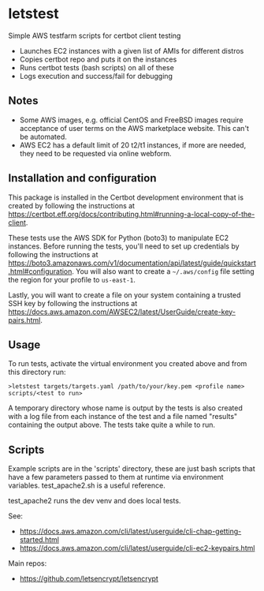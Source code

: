 # letstest
Simple AWS testfarm scripts for certbot client testing

- Launches EC2 instances with a given list of AMIs for different distros
- Copies certbot repo and puts it on the instances
- Runs certbot tests (bash scripts) on all of these
- Logs execution and success/fail for debugging

## Notes
  - Some AWS images, e.g. official CentOS and FreeBSD images
    require acceptance of user terms on the AWS marketplace
    website.  This can't be automated.
  - AWS EC2 has a default limit of 20 t2/t1 instances, if more
    are needed, they need to be requested via online webform.

## Installation and configuration

This package is installed in the Certbot development environment that is
created by following the instructions at
https://certbot.eff.org/docs/contributing.html#running-a-local-copy-of-the-client.

These tests use the AWS SDK for Python (boto3) to manipulate EC2 instances.
Before running the tests, you'll need to set up credentials by following the
instructions at
https://boto3.amazonaws.com/v1/documentation/api/latest/guide/quickstart.html#configuration.
You will also want to create a `~/.aws/config` file setting the region for your
profile to `us-east-1`.

Lastly, you will want to create a file on your system containing a trusted SSH key
by following the instructions at
https://docs.aws.amazon.com/AWSEC2/latest/UserGuide/create-key-pairs.html.

## Usage
To run tests, activate the virtual environment you created above and from this directory run:
```
>letstest targets/targets.yaml /path/to/your/key.pem <profile name> scripts/<test to run>
```

A temporary directory whose name is output by the tests is also created with a log file from each instance of the test and a file named "results" containing the output above.
The tests take quite a while to run.

## Scripts
Example scripts are in the 'scripts' directory, these are just bash scripts that have a few parameters passed
to them at runtime via environment variables.  test_apache2.sh is a useful reference.

test_apache2 runs the dev venv and does local tests.

See:
- https://docs.aws.amazon.com/cli/latest/userguide/cli-chap-getting-started.html
- https://docs.aws.amazon.com/cli/latest/userguide/cli-ec2-keypairs.html

Main repos:
- https://github.com/letsencrypt/letsencrypt
